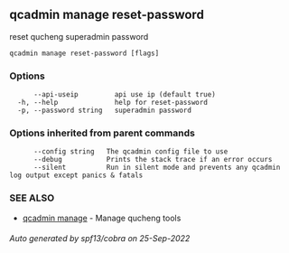 ## qcadmin manage reset-password

reset qucheng superadmin password

```
qcadmin manage reset-password [flags]
```

### Options

```
      --api-useip         api use ip (default true)
  -h, --help              help for reset-password
  -p, --password string   superadmin password
```

### Options inherited from parent commands

```
      --config string   The qcadmin config file to use
      --debug           Prints the stack trace if an error occurs
      --silent          Run in silent mode and prevents any qcadmin log output except panics & fatals
```

### SEE ALSO

* [qcadmin manage](qcadmin_manage.md)	 - Manage qucheng tools

###### Auto generated by spf13/cobra on 25-Sep-2022
